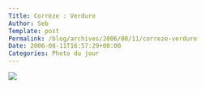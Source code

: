 ```yaml
--- 
Title: Corrèze : Verdure
Author: Seb
Template: post
Permalink: /blog/archives/2006/08/11/correze-verdure
Date: 2006-08-11T16:57:29+00:00
Categories: Photo du jour
--- 
```


<p><a title="Corrèze" href="http://flickr.com/photos/11523765@N00/209035339" ><img src="http://static.flickr.com/81/209035339_dc46bb5c81_d.jpg" /></a></p>
